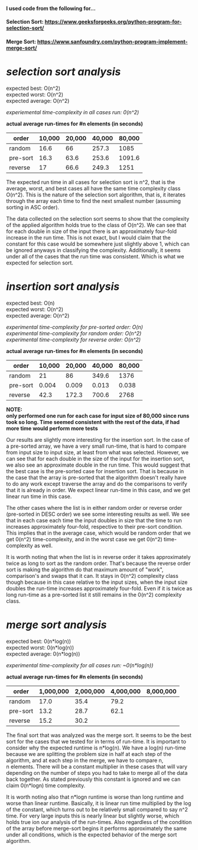 #### I used code from the following for...
#### Selection Sort:     https://www.geeksforgeeks.org/python-program-for-selection-sort/ 
#### Merge Sort:         https://www.sanfoundry.com/python-program-implement-merge-sort/

# *selection sort analysis*

expected best:      O(n^2)  
expected worst:     O(n^2)  
expected average:   O(n^2)

*experiemental time-complexity in all cases run: 0(n^2)*

**actual average run-times for #n elements (in seconds)** 

order    | 10,000 | 20,000 | 40,000 | 80,000  
---------|--------|--------|--------|--------  
random   |   16.6 | 66     |  257.3 | 1085  
pre-sort |   16.3 | 63.6   |  253.6 | 1091.6  
reverse  |  17    | 66.6   |  249.3 | 1251  

The expected run time in all cases for selection sort is n^2, that is the average, worst, and best cases all have the same
time complexity class O(n^2). This is the nature of the selection sort algorithm, that is, it iterates through the array
each time to find the next smallest number (assuming sorting in ASC order).

The data collected on the selection sort seems to show that the complexity of the applied algorithm holds true to the class of O(n^2). We can see that for each double in size of the input there is an approximately four-fold increase in the run time.
This is not exact, but I would claim that the constant for this case would be somewhere just slightly above 1, which can be ignored anyways in classifying the complexity. Additionally, it seems under all of the cases that the run time was consistent.  Which is what we expected for selection sort.  

# *insertion sort analysis*

expected best:      O(n)  
expected worst:     O(n^2)  
expected average:   O(n^2)  

*experimental time-complexity for pre-sorted order:  O(n)*  
*experimental time-complexity for random order:  O(n^2)*  
*experimental time-complexity for reverse order:  O(n^2)*  

**actual average run-times for #n elements (in seconds)**  

order    | 10,000 | 20,000 | 40,000 | 80,000  
---------|--------|--------|--------|--------  
random   |   21   | 86     |  349.6 |  1376
pre-sort |  0.004 | 0.009  |  0.013 |  0.038
reverse  |  42.3  | 172.3  | 700.6  |  2768

**NOTE:  
only performed one run for each case for input size of 80,000 since runs took so long. Time seemed consistent  with the 
rest of the data, if had more time would perform more tests**

Our results are slightly more interesting for the insertion sort. In the case of a pre-sorted array, we have a very small run-time, that is hard to compare from input size to input size, at least from what was selected. However, we can see that for each double in the size of the input for the insertion sort, we also see an approximate double in the run time. This
would suggest that the best case is the pre-sorted case for insertion sort. That is because in the case that the array
is pre-sorted that the algorithm doesn't really have to do any work except traverse the array and do the comparisons to
verify that it is already in order. We expect linear run-time in this case, and we get linear run time in this case.

The other cases where the list is in either random order or reverse order (pre-sorted in DESC order) we see some interesting
results as well. We see that in each case each time the input doubles in size that the time to run increases approximately
four-fold, respective to their pre-sort condition. This implies that in the average case, which would be random order that
we get 0(n^2) time-complexity, and in the worst case we get 0(n^2) time-complexity as well.

It is worth noting that when the list is in reverse order it takes approximately twice as long to sort as the random
order. That's because the reverse order sort is making the algorithm do that maximum amount of "work", comparison's and
swaps that it can. It stays in 0(n^2) complexity class though because in this case relative to the input sizes, when the
input size doubles the run-time increases approximately four-fold. Even if it is twice as long run-time as a pre-sorted list
it still remains in the 0(n^2) complexity class.

# *merge sort analysis* 

expected best:      0(n\*log(n))  
expected worst:     0(n\*log(n))  
expected average:   0(n\*log(n))  

*experimental time-complexity for all cases run:  ~0(n\*log(n))*  

**actual average run-times for #n elements (in seconds)** 

order    | 1,000,000 | 2,000,000 | 4,000,000 | 8,000,000  
---------|-----------|-----------|-----------|--------  
random   |  17.0     |   35.4    |    79.2   | 
pre-sort |  13.2     |  28.7     |    62.1   |   
reverse  |  15.2     |   30.2    |   | 

The final sort that was analyzed was the merge sort.  It seems to be the best sort for the cases that we tested for in terms of run-time.  It is important to consider why the expected runtime is n*log(n).  We have a log(n) run-time because we are splitting the problem size in half at each step of the algorithm, and at each step in the merge, we have to compare n,  
n elements.  There will be a constant multiplier in these cases that will vary depending on the number of steps you had to take to merge all of the data back together.  As stated previously this constant is ignored and we can claim 0(n\*logn) time complexity.  

It is worth noting also that n*logn runtime is worse than long runtime and worse than linear runtime.  Basically, it is
linear run time multiplied by the log of the constant, which turns out to be relatively small compared to say n^2 time.
For very large inputs this is nearly linear but slightly worse, which holds true ion our analysis of the run-times. 
Also regardless of the condition of the array before merge-sort begins it performs approximately the same under all conditions, which is the expected behavior of the merge sort algorithm. 

